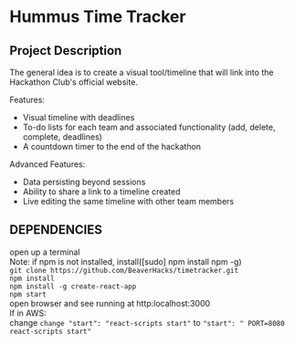 # Hummus Time Tracker

## Project Description
The general idea is to create a visual tool/timeline that will link into the Hackathon Club's official website.

Features:
- Visual timeline with deadlines
- To-do lists for each team and associated functionality (add, delete, complete, deadlines)
- A countdown timer to the end of the hackathon

Advanced Features:
- Data persisting beyond sessions
- Ability to share a link to a timeline created
- Live editing the same timeline with other team members

## DEPENDENCIES
open up a terminal<br>
Note: if npm is not installed, install([sudo] npm install npm -g)<br>
```git clone https://github.com/BeaverHacks/timetracker.git```<br>
```npm install```<br>
```npm install -g create-react-app```<br>
```npm start```<br>
open browser and see running at http:localhost:3000<br>
If in AWS: <br>
change ```change "start": "react-scripts start"``` to ```"start": " PORT=8080 react-scripts start"```<br>


